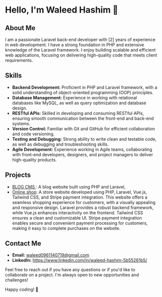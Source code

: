 

# Hello, I'm Waleed Hashim 👋

## About Me
I am a passionate Laravel back-end developer with [2] years of experience in web development. I have a strong foundation in PHP and extensive knowledge of the Laravel framework. I enjoy building scalable and efficient web applications, focusing on delivering high-quality code that meets client requirements.

## Skills
- **Backend Development:** Proficient in PHP and Laravel framework, with a solid understanding of object-oriented programming (OOP) principles.
- **Database Management:** Experience in working with relational databases like MySQL, as well as query optimization and database design.
- **RESTful APIs:** Skilled in developing and consuming RESTful APIs, ensuring smooth communication between the front-end and back-end systems.
- **Version Control:** Familiar with Git and GitHub for efficient collaboration and code versioning.
- **Testing and Debugging:** Strong ability to write clean and testable code, as well as debugging and troubleshooting skills.
- **Agile Development:** Experience working in Agile teams, collaborating with front-end developers, designers, and project managers to deliver high-quality products.

## Projects
- [BLOG CMS ](https://github.com/Waleedx249i/cms-app): A blog website built using PHP and Laravel,
- [Online shop]([link-to-project](https://github.com/Waleedx249i/store)): A store website developed using PHP, Laravel, Vue.js, Tailwind CSS, and Stripe payment integration. This website offers a seamless shopping experience for customers, with a visually appealing and responsive design. Laravel provides a robust backend framework, while Vue.js enhances interactivity on the frontend. Tailwind CSS ensures a clean and customizable UI. Stripe payment integration enables secure and convenient payment processing for customers, making it easy to complete purchases on the website.




## Contact Me
- **Email:** waleed0961140719@gmail.com
- **LinkedIn:** https://www.linkedin.com/in/waleed-hashim-5b55261b5/

Feel free to reach out if you have any questions or if you'd like to collaborate on a project. I'm always open to new opportunities and challenges!

Happy coding! 🚀

